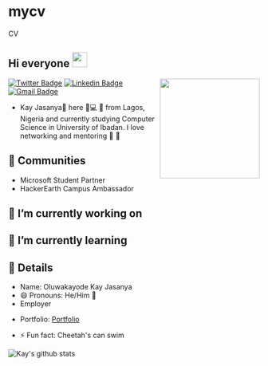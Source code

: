# mycv
CV


<h2> Hi everyone <img src="https://www.google.com/url?sa=i&url=https%3A%2F%2Ftwitter.com%2Fjasanyakayode&psig=AOvVaw2H2v4MRGDRI3cTuU7ecc28&ust=1594768460129000&source=images&cd=vfe&ved=0CAIQjRxqFwoTCOiGuM6ty-oCFQAAAAAdAAAAABAD" width="30px"></h2>

<img align='right' src="https://www.google.com/url?sa=i&url=https%3A%2F%2Ftwitter.com%2Fjasanyakayode&psig=AOvVaw2H2v4MRGDRI3cTuU7ecc28&ust=1594768460129000&source=images&cd=vfe&ved=0CAIQjRxqFwoTCOiGuM6ty-oCFQAAAAAdAAAAABAD" width='200"'>

[![Twitter Badge](https://img.shields.io/badge/-@daycrawller-1ca0f1?style=flat-square&labelColor=1ca0f1&logo=twitter&logoColor=white&link=https://twitter.com/JasanyaKayode)](https://twitter.com/JasanyaKayode) [![Linkedin Badge](https://img.shields.io/badge/-Kay-Jasanya-blue?style=flat-square&logo=Linkedin&logoColor=white&link=https://www.linkedin.com/in/oluwakayode-jasanya/)](https://www.linkedin.com/in/oluwakayode-jasanya/) 
[![Gmail Badge](https://img.shields.io/badge/-iamjasanyakay@gmail.com-c14438?style=flat-square&logo=Gmail&logoColor=white&link=mailto:iamjasanyakay@gmail.com)](mailto:iamjasanyakay@gmail.com)

- Kay Jasanya🌟 here 👋💻 :man: from Lagos, Nigeria and currently studying Computer Science in University of Ibadan. I love networking and mentoring :8ball: :revolving_hearts:

## 👯 Communities
- Microsoft Student Partner
- HackerEarth Campus Ambassador

## 🔭 I’m currently working on

## 🌱 I’m currently learning

## 💬 Details
- Name: Oluwakayode Kay Jasanya
- 😄 Pronouns: He/Him :man:
- Employer
<!-- - Presentations -->
- Portfolio: [Portfolio](iamjasanyakay.myportfolio.com)

- ⚡ Fun fact: Cheetah's can swim

![Kay's github stats](https://github-readme-stats.vercel.app/api?username=JasKay&hide=["issues"]&show_icons=true)

<!-- ![visitors](https://visitor-badge.glitch.me/badge?page_id=adefemi171.adefemi171) -->

